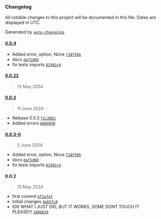 ### Changelog

All notable changes to this project will be documented in this file. Dates are displayed in UTC.

Generated by [`auto-changelog`](https://github.com/CookPete/auto-changelog).

#### [0.0.4](https://github.com/RescoDevelopment/lords/compare/0.0.22...0.0.4)

- Added error, option, None [`718f5bb`](https://github.com/RescoDevelopment/lords/commit/718f5bb2e9742cdd607cfcc70d851c38d690cb59)
- docs [`daf1d8d`](https://github.com/RescoDevelopment/lords/commit/daf1d8dd04efec2cdbea7573a700ae479e553c4f)
- fix tests imports [`83302c4`](https://github.com/RescoDevelopment/lords/commit/83302c4da434a4614d645f97da39a1c6ac216315)

#### [0.0.22](https://github.com/RescoDevelopment/lords/compare/0.0.3...0.0.22)

> 13 May 2024

#### [0.0.3](https://github.com/RescoDevelopment/lords/compare/0.0.3-0...0.0.3)

> 11 June 2024

- Release 0.0.3 [`f1c20b1`](https://github.com/RescoDevelopment/lords/commit/f1c20b1e718a3d26fc648cec591f5a21c68adbd4)
- Added errors [`04b0936`](https://github.com/RescoDevelopment/lords/commit/04b0936ee4648d409cbe9041bda2cf63e47ffe74)

#### [0.0.3-0](https://github.com/RescoDevelopment/lords/compare/0.0.2...0.0.3-0)

> 5 June 2024

- Added error, option, None [`718f5bb`](https://github.com/RescoDevelopment/lords/commit/718f5bb2e9742cdd607cfcc70d851c38d690cb59)
- docs [`daf1d8d`](https://github.com/RescoDevelopment/lords/commit/daf1d8dd04efec2cdbea7573a700ae479e553c4f)
- fix tests imports [`83302c4`](https://github.com/RescoDevelopment/lords/commit/83302c4da434a4614d645f97da39a1c6ac216315)

#### 0.0.2

> 13 May 2024

- first commit [`bf2afef`](https://github.com/RescoDevelopment/lords/commit/bf2afefdd9e3275c23d417eff70cf7b4446cd040)
- Initial changes [`4a637c0`](https://github.com/RescoDevelopment/lords/commit/4a637c07350690ca8305398dba9c481ed80db866)
- IDK WHAT I JUST DID, BUT IT WORKS, SOME DONT TOUCH IT PLEASE!!! [`190bb29`](https://github.com/RescoDevelopment/lords/commit/190bb29e56fe34d9cfe52d7124348c48406af204)
